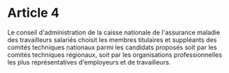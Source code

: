 # Article 4

Le conseil d'administration de la caisse nationale de l'assurance maladie des travailleurs salariés choisit les membres titulaires et suppléants des comités techniques nationaux parmi les candidats proposés soit par les comités techniques régionaux, soit par les organisations professionnelles les plus représentatives d'employeurs et de travailleurs.
